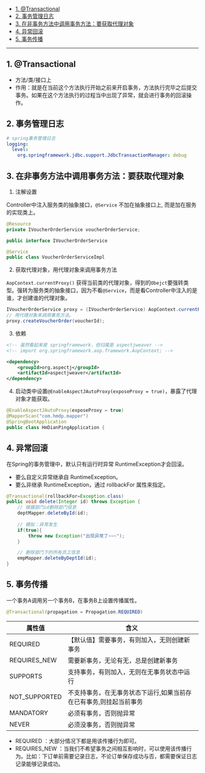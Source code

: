 - [1. @Transactional](#1-transactional)
- [2. 事务管理日志](#2-事务管理日志)
- [3. 在非事务方法中调用事务方法：要获取代理对象](#3-在非事务方法中调用事务方法要获取代理对象)
- [4. 异常回滚](#4-异常回滚)
- [5. 事务传播](#5-事务传播)

---
## 1. @Transactional
- 方法/类/接口上
- 作用：就是在当前这个方法执行开始之前来开启事务，方法执行完毕之后提交事务。如果在这个方法执行的过程当中出现了异常，就会进行事务的回滚操作。

## 2. 事务管理日志
```yaml
# spring事务管理日志
logging:
  level:
    org.springframework.jdbc.support.JdbcTransactionManager: debug
```

## 3. 在非事务方法中调用事务方法：要获取代理对象

1. 注解设置

Controller中注入服务类的抽象接口，`@Service` 不加在抽象接口上, 而是加在服务的实现类上。
```java
@Resource
private IVoucherOrderService voucherOrderService;

public interface IVoucherOrderService

@Service
public class VoucherOrderServiceImpl
```

2. 获取代理对象，用代理对象来调用事务方法

`AopContext.currentProxy()` 获得当前类的代理对象，得到的`Obejct`要强转类型。强转为服务类的抽象接口，因为不看`@Service`，而是看Controller中注入的是谁，才创建谁的代理对象。
```java
IVoucherOrderService proxy = (IVoucherOrderService) AopContext.currentProxy();
// 用代理对象来调用事务方法。
proxy.createVoucherOrder(voucherId);
```

3. 依赖

```xml
<!-- 虽然看起来是 springframework，但归属是 aspectjweaver -->
<!-- import org.springframework.aop.framework.AopContext; -->

<dependency>
    <groupId>org.aspectj</groupId>
    <artifactId>aspectjweaver</artifactId>
</dependency>
```

4. 启动类中设置`@EnableAspectJAutoProxy(exposeProxy = true)`，暴露了代理对象才能获取。

```java
@EnableAspectJAutoProxy(exposeProxy = true)
@MapperScan("com.hmdp.mapper")
@SpringBootApplication
public class HmDianPingApplication {
```

## 4. 异常回滚

在Spring的事务管理中，默认只有运行时异常 RuntimeException才会回滚。
- 要么自定义异常继承自 RuntimeException。
- 要么非继承 RuntimeException，通过 rollbackFor 属性来指定。

```java
@Transactional(rollbackFor=Exception.class)
public void delete(Integer id) throws Exception {
    // 根据部门id删除部门信息
    deptMapper.deleteById(id);
    
    // 模拟：异常发生
    if(true){
        throw new Exception("出现异常了~~~");
    }

    // 删除部门下的所有员工信息
    empMapper.deleteByDeptId(id);
}
```

## 5. 事务传播

一个事务A调用另一个事务B，在事务B上设置传播属性。

```java
@Transactional(propagation = Propagation.REQUIRED)
```

| **属性值**    | **含义**                                                     |
| ------------- | ------------------------------------------------------------ |
| REQUIRED      | 【默认值】需要事务，有则加入，无则创建新事务                 |
| REQUIRES_NEW  | 需要新事务，无论有无，总是创建新事务                         |
| SUPPORTS      | 支持事务，有则加入，无则在无事务状态中运行                   |
| NOT_SUPPORTED | 不支持事务，在无事务状态下运行,如果当前存在已有事务,则挂起当前事务 |
| MANDATORY     | 必须有事务，否则抛异常                                       |
| NEVER         | 必须没事务，否则抛异常                                       |

- REQUIRED ：大部分情况下都是用该传播行为即可。
- REQUIRES_NEW ：当我们不希望事务之间相互影响时，可以使用该传播行为。比如：下订单前需要记录日志，不论订单保存成功与否，都需要保证日志记录能够记录成功。